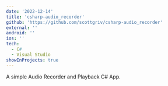 ```yaml
---
date: '2022-12-14'
title: 'csharp-audio_recorder'
github: 'https://github.com/scottgriv/csharp-audio_recorder'
external: ''
android: ''
ios: ''
tech:
  - C#
  - Visual Studio
showInProjects: true
---
```


A simple Audio Recorder and Playback C# App.
